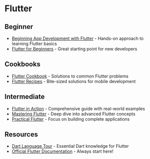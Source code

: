 # Flutter

## Beginner

* [Beginning App Development with Flutter](https://www.apress.com/gp/book/9781484251805) - Hands-on approach to learning Flutter basics
* [Flutter for Beginners](https://www.packtpub.com/product/flutter-for-beginners-second-edition/9781800565999) - Great starting point for new developers

## Cookbooks

* [Flutter Cookbook](https://www.oreilly.com/library/view/flutter-cookbook/9781838823382) - Solutions to common Flutter problems
* [Flutter Recipes](https://www.apress.com/gp/book/9781484262658) - Bite-sized solutions for mobile development

## Intermediate

* [Flutter in Action](https://www.manning.com/books/flutter-in-action) - Comprehensive guide with real-world examples
* [Mastering Flutter](https://www.packtpub.com/product/mastering-flutter/9781788996085) - Deep dive into advanced Flutter concepts
* [Practical Flutter](https://www.apress.com/gp/book/9781484249710) - Focus on building complete applications

## Resources

* [Dart Language Tour](https://dart.dev/guides/language/language-tour) - Essential Dart knowledge for Flutter
* [Official Flutter Documentation](https://flutter.dev/docs) - Always start here!